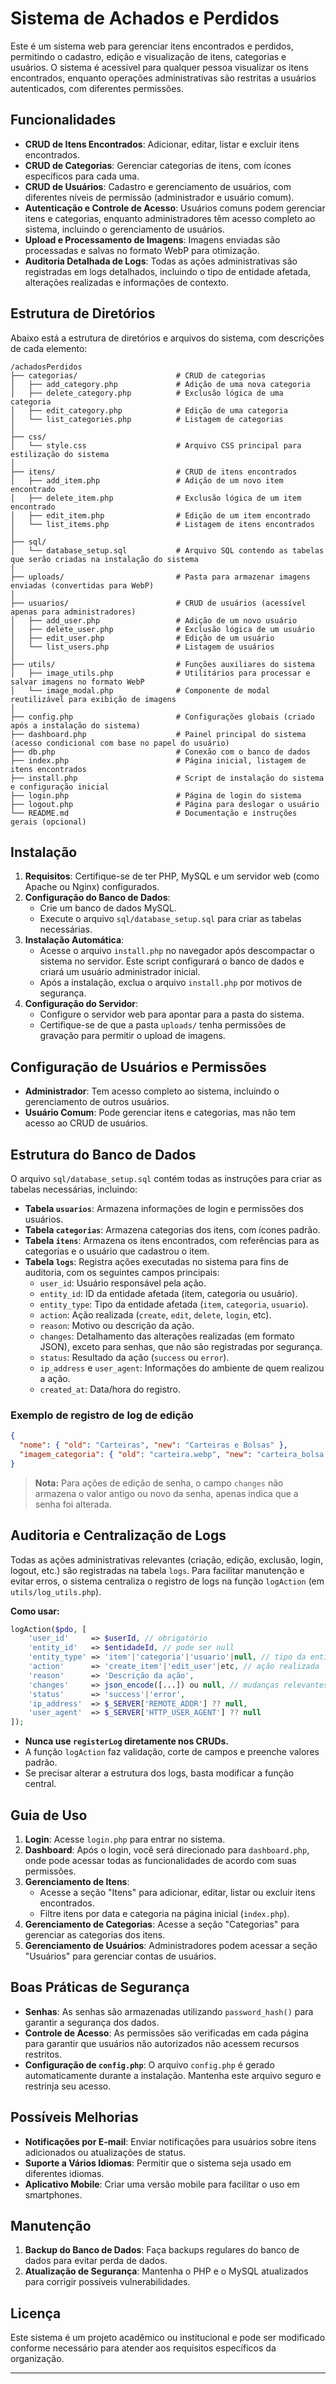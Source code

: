 # Sistema de Achados e Perdidos

Este é um sistema web para gerenciar itens encontrados e perdidos, permitindo o cadastro, edição e visualização de itens, categorias e usuários. O sistema é acessível para qualquer pessoa visualizar os itens encontrados, enquanto operações administrativas são restritas a usuários autenticados, com diferentes permissões.

## Funcionalidades

- **CRUD de Itens Encontrados**: Adicionar, editar, listar e excluir itens encontrados.
- **CRUD de Categorias**: Gerenciar categorias de itens, com ícones específicos para cada uma.
- **CRUD de Usuários**: Cadastro e gerenciamento de usuários, com diferentes níveis de permissão (administrador e usuário comum).
- **Autenticação e Controle de Acesso**: Usuários comuns podem gerenciar itens e categorias, enquanto administradores têm acesso completo ao sistema, incluindo o gerenciamento de usuários.
- **Upload e Processamento de Imagens**: Imagens enviadas são processadas e salvas no formato WebP para otimização.
- **Auditoria Detalhada de Logs**: Todas as ações administrativas são registradas em logs detalhados, incluindo o tipo de entidade afetada, alterações realizadas e informações de contexto.

## Estrutura de Diretórios

Abaixo está a estrutura de diretórios e arquivos do sistema, com descrições de cada elemento:

```
/achadosPerdidos
├── categorias/                      # CRUD de categorias
│   ├── add_category.php             # Adição de uma nova categoria
│   ├── delete_category.php          # Exclusão lógica de uma categoria
│   ├── edit_category.php            # Edição de uma categoria
│   └── list_categories.php          # Listagem de categorias
│
├── css/
│   └── style.css                    # Arquivo CSS principal para estilização do sistema
│
├── itens/                           # CRUD de itens encontrados
│   ├── add_item.php                 # Adição de um novo item encontrado
│   ├── delete_item.php              # Exclusão lógica de um item encontrado
│   ├── edit_item.php                # Edição de um item encontrado
│   └── list_items.php               # Listagem de itens encontrados
│
├── sql/                             
│   └── database_setup.sql           # Arquivo SQL contendo as tabelas que serão criadas na instalação do sistema
│
├── uploads/                         # Pasta para armazenar imagens enviadas (convertidas para WebP)
│
├── usuarios/                        # CRUD de usuários (acessível apenas para administradores)
│   ├── add_user.php                 # Adição de um novo usuário
│   ├── delete_user.php              # Exclusão lógica de um usuário
│   ├── edit_user.php                # Edição de um usuário
│   └── list_users.php               # Listagem de usuários
│
├── utils/                           # Funções auxiliares do sistema
│   ├── image_utils.php              # Utilitários para processar e salvar imagens no formato WebP
│   └── image_modal.php              # Componente de modal reutilizável para exibição de imagens
│
├── config.php                       # Configurações globais (criado após a instalação do sistema)
├── dashboard.php                    # Painel principal do sistema (acesso condicional com base no papel do usuário)
├── db.php                           # Conexão com o banco de dados
├── index.php                        # Página inicial, listagem de itens encontrados
├── install.php                      # Script de instalação do sistema e configuração inicial
├── login.php                        # Página de login do sistema
├── logout.php                       # Página para deslogar o usuário
└── README.md                        # Documentação e instruções gerais (opcional)
```

## Instalação

1. **Requisitos**: Certifique-se de ter PHP, MySQL e um servidor web (como Apache ou Nginx) configurados.
2. **Configuração do Banco de Dados**:
   - Crie um banco de dados MySQL.
   - Execute o arquivo `sql/database_setup.sql` para criar as tabelas necessárias.
3. **Instalação Automática**:
   - Acesse o arquivo `install.php` no navegador após descompactar o sistema no servidor. Este script configurará o banco de dados e criará um usuário administrador inicial.
   - Após a instalação, exclua o arquivo `install.php` por motivos de segurança.
4. **Configuração do Servidor**:
   - Configure o servidor web para apontar para a pasta do sistema.
   - Certifique-se de que a pasta `uploads/` tenha permissões de gravação para permitir o upload de imagens.

## Configuração de Usuários e Permissões

- **Administrador**: Tem acesso completo ao sistema, incluindo o gerenciamento de outros usuários.
- **Usuário Comum**: Pode gerenciar itens e categorias, mas não tem acesso ao CRUD de usuários.

## Estrutura do Banco de Dados

O arquivo `sql/database_setup.sql` contém todas as instruções para criar as tabelas necessárias, incluindo:
- **Tabela `usuarios`**: Armazena informações de login e permissões dos usuários.
- **Tabela `categorias`**: Armazena categorias dos itens, com ícones padrão.
- **Tabela `itens`**: Armazena os itens encontrados, com referências para as categorias e o usuário que cadastrou o item.
- **Tabela `logs`**: Registra ações executadas no sistema para fins de auditoria, com os seguintes campos principais:
  - `user_id`: Usuário responsável pela ação.
  - `entity_id`: ID da entidade afetada (item, categoria ou usuário).
  - `entity_type`: Tipo da entidade afetada (`item`, `categoria`, `usuario`).
  - `action`: Ação realizada (`create`, `edit`, `delete`, `login`, etc).
  - `reason`: Motivo ou descrição da ação.
  - `changes`: Detalhamento das alterações realizadas (em formato JSON), exceto para senhas, que não são registradas por segurança.
  - `status`: Resultado da ação (`success` ou `error`).
  - `ip_address` e `user_agent`: Informações do ambiente de quem realizou a ação.
  - `created_at`: Data/hora do registro.

### Exemplo de registro de log de edição
```json
{
  "nome": { "old": "Carteiras", "new": "Carteiras e Bolsas" },
  "imagem_categoria": { "old": "carteira.webp", "new": "carteira_bolsa.webp" }
}
```

> **Nota:** Para ações de edição de senha, o campo `changes` não armazena o valor antigo ou novo da senha, apenas indica que a senha foi alterada.

## Auditoria e Centralização de Logs

Todas as ações administrativas relevantes (criação, edição, exclusão, login, logout, etc.) são registradas na tabela `logs`. Para facilitar manutenção e evitar erros, o sistema centraliza o registro de logs na função `logAction` (em `utils/log_utils.php`).

**Como usar:**

```php
logAction($pdo, [
    'user_id'     => $userId, // obrigatório
    'entity_id'   => $entidadeId, // pode ser null
    'entity_type' => 'item'|'categoria'|'usuario'|null, // tipo da entidade
    'action'      => 'create_item'|'edit_user'|etc, // ação realizada
    'reason'      => 'Descrição da ação',
    'changes'     => json_encode([...]) ou null, // mudanças relevantes
    'status'      => 'success'|'error',
    'ip_address'  => $_SERVER['REMOTE_ADDR'] ?? null,
    'user_agent'  => $_SERVER['HTTP_USER_AGENT'] ?? null
]);
```

- **Nunca use `registerLog` diretamente nos CRUDs.**
- A função `logAction` faz validação, corte de campos e preenche valores padrão.
- Se precisar alterar a estrutura dos logs, basta modificar a função central.

## Guia de Uso

1. **Login**: Acesse `login.php` para entrar no sistema.
2. **Dashboard**: Após o login, você será direcionado para `dashboard.php`, onde pode acessar todas as funcionalidades de acordo com suas permissões.
3. **Gerenciamento de Itens**:
   - Acesse a seção "Itens" para adicionar, editar, listar ou excluir itens encontrados.
   - Filtre itens por data e categoria na página inicial (`index.php`).
4. **Gerenciamento de Categorias**: Acesse a seção "Categorias" para gerenciar as categorias dos itens.
5. **Gerenciamento de Usuários**: Administradores podem acessar a seção "Usuários" para gerenciar contas de usuários.

## Boas Práticas de Segurança

- **Senhas**: As senhas são armazenadas utilizando `password_hash()` para garantir a segurança dos dados.
- **Controle de Acesso**: As permissões são verificadas em cada página para garantir que usuários não autorizados não acessem recursos restritos.
- **Configuração de `config.php`**: O arquivo `config.php` é gerado automaticamente durante a instalação. Mantenha este arquivo seguro e restrinja seu acesso.

## Possíveis Melhorias

- **Notificações por E-mail**: Enviar notificações para usuários sobre itens adicionados ou atualizações de status.
- **Suporte a Vários Idiomas**: Permitir que o sistema seja usado em diferentes idiomas.
- **Aplicativo Mobile**: Criar uma versão mobile para facilitar o uso em smartphones.

## Manutenção

1. **Backup do Banco de Dados**: Faça backups regulares do banco de dados para evitar perda de dados.
2. **Atualização de Segurança**: Mantenha o PHP e o MySQL atualizados para corrigir possíveis vulnerabilidades.

## Licença

Este sistema é um projeto acadêmico ou institucional e pode ser modificado conforme necessário para atender aos requisitos específicos da organização.

---
